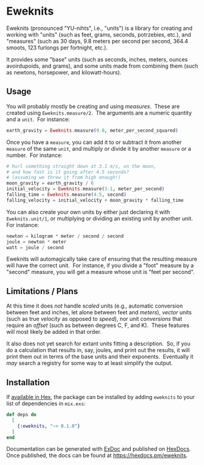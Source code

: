 # Eweknits

Eweknits (pronounced "YU-nihts", i.e., "units")
is a library for creating and working with "units"
(such as feet, grams, seconds, potrzebies, etc.),
and "measures"
(such as 30 days,
9.8 meters per second per second,
364.4 smoots,
123 furlongs per fortnight,
etc.).

It provides some "base" units
(such as seconds, inches, meters, ounces avoirdupoids, and grams),
and some units made from combining them
(such as newtons, horsepower, and kilowatt-hours).


## Usage

You will probably mostly be creating and using _measures_.&nbsp;
These are created using `Eweknits.measure/2`.&nbsp;
The arguments are a numeric quantity and a `unit`.&nbsp;
For instance:

```elixir
earth_gravity = Eweknits.measure(9.8, meter_per_second_squared)
```

Once you have a `measure`, you can
add it to or subtract it from another `measure` of the same `unit`,
and multiply or divide it by another `measure` _or_ a number.&nbsp;
For instance:

```elixir
# hurl something straight down at 3.1 m/s, on the moon,
# and how fast is it going after 4.5 seconds?
# (assuming we threw it from high enough!)
moon_gravity = earth_gravity / 6
initial_velocity = Eweknits.measure(3.1, meter_per_second)
falling_time = Eweknits.measure(4.5, second)
falling_velocity = initial_velocity + moon_gravity * falling_time
```

You can also create your own units by
either just declaring it with `Eweknits.unit/1`,
or multiplying or dividing an existing unit by another unit.&nbsp;
For instance:

```elixir
newton = kilogram * meter / second / second
joule = newton * meter
watt = joule / second
```

Eweknits will automagically take care of ensuring that
the resulting measure will have the correct unit.&nbsp;
For instance, if you divide a "foot" measure by a "second" measure,
you will get a measure whose unit is "feet per second".


## Limitations / Plans

At this time it does _not_ handle
_scaled_ units
(e.g., automatic conversion between feet and inches,
let alone between feet and _meters_),
_vector_ units (such as true _velocity_ as opposed to _speed_),
nor unit _conversions_ that require an _offset_
(such as between degrees C, F, and K).&nbsp;
These features will most likely be added in that order.

It also does not yet search for extant units fitting a description.&nbsp;
So, if you do a calculation that results in, say, joules,
and print out the results,
it will print them out in terms of the base units and their exponents.&nbsp;
Eventually it _may_ search a registry for
some way to at least simplify the output.


## Installation

If [available in Hex](https://hex.pm/docs/publish), the package can be installed
by adding `eweknits` to your list of dependencies in `mix.exs`:

```elixir
def deps do
  [
    {:eweknits, "~> 0.1.0"}
  ]
end
```

Documentation can be generated with [ExDoc](https://github.com/elixir-lang/ex_doc)
and published on [HexDocs](https://hexdocs.pm). Once published, the docs can
be found at <https://hexdocs.pm/eweknits>.
